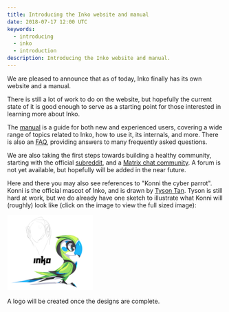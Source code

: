 ```yaml
---
title: Introducing the Inko website and manual
date: 2018-07-17 12:00 UTC
keywords:
  - introducing
  - inko
  - introduction
description: Introducing the Inko website and manual.
---
```


We are pleased to announce that as of today, Inko finally has its own website
and a manual.

<!-- READ MORE -->

There is still a lot of work to do on the website, but hopefully the current
state of it is good enough to serve as a starting point for those interested in
learning more about Inko.

The [manual](https://manual.inko-lang.org) is a guide for both new and
experienced users, covering a wide range of topics related to Inko, how to use
it, its internals, and more. There is also an [FAQ](/faq), providing answers to
many frequently asked questions.

We are also taking the first steps towards building a healthy community,
starting with the official [subreddit](https://www.reddit.com/r/inko/), and a
[Matrix chat community](https://matrix.to/#/+inko:matrix.org). A forum is not
yet available, but hopefully will be added in the near future.

Here and there you may also see references to "Konni the cyber parrot". Konni is
the official mascot of Inko, and is drawn by [Tyson Tan](https://tysontan.com/).
Tyson is still hard at work, but we do already have one sketch to illustrate
what Konni will (roughly) look like (click on the image to view the full sized
image):

[![Konni the cyber parrot](hello-world/konni-sketch.thumb.jpg)](hello-world/konni-sketch.jpg "View full image")

A logo will be created once the designs are complete.
